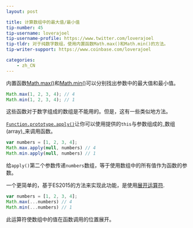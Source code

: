 ```yaml
---
layout: post

title: 计算数组中的最大值/最小值
tip-number: 45
tip-username: loverajoel
tip-username-profile: https://www.twitter.com/loverajoel
tip-tldr: 对于纯数字数组，使用内置函数Math.max()和Math.min()的方法。
tip-writer-support: https://www.coinbase.com/loverajoel

categories:
    - zh_CN
---
```


内置函数[Math.max()](https://developer.mozilla.org/zh-CN/docs/Web/JavaScript/Reference/Global_Objects/Math/max)和[Math.min()](https://developer.mozilla.org/zh-CN/docs/Web/JavaScript/Reference/Global_Objects/Math/min)可以分别找出参数中的最大值和最小值。

```js
Math.max(1, 2, 3, 4); // 4
Math.min(1, 2, 3, 4); // 1
```

这些函数对于数字组成的数组是不能用的。但是，这有一些类似地方法。

[`Function.prototype.apply()`](https://developer.mozilla.org/zh-CN/docs/Web/JavaScript/Reference/Global_Objects/Function/apply)让你可以使用提供的`this`与参数组成的_数组(array)_来调用函数。

```js
var numbers = [1, 2, 3, 4];
Math.max.apply(null, numbers) // 4
Math.min.apply(null, numbers) // 1
```

给`apply()`第二个参数传递`numbers`数组，等于使用数组中的所有值作为函数的参数。

一个更简单的，基于ES2015的方法来实现此功能，是使用[展开运算符](https://developer.mozilla.org/zh-CN/docs/Web/JavaScript/Reference/Operators/Spread_operator).

```js
var numbers = [1, 2, 3, 4];
Math.max(...numbers) // 4
Math.min(...numbers) // 1
```

此运算符使数组中的值在函数调用的位置展开。
